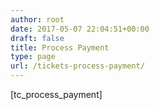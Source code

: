 ```yaml
---
author: root
date: 2017-05-07 22:04:51+00:00
draft: false
title: Process Payment
type: page
url: /tickets-process-payment/
---
```


[tc_process_payment]
